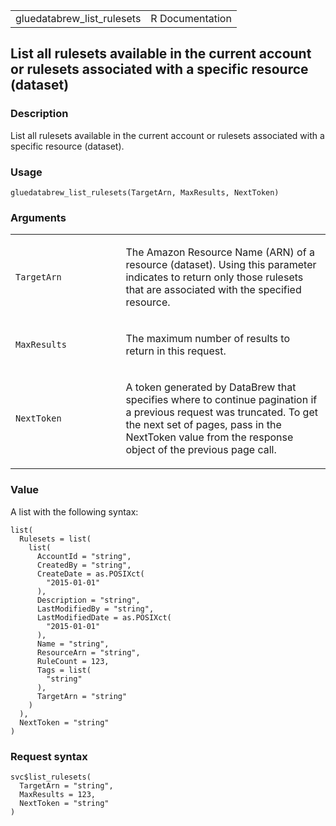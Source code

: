 <table style="width: 100%;">
<tbody>
<tr class="odd">
<td>gluedatabrew_list_rulesets</td>
<td style="text-align: right;">R Documentation</td>
</tr>
</tbody>
</table>

## List all rulesets available in the current account or rulesets associated with a specific resource (dataset)

### Description

List all rulesets available in the current account or rulesets
associated with a specific resource (dataset).

### Usage

    gluedatabrew_list_rulesets(TargetArn, MaxResults, NextToken)

### Arguments

<table>
<colgroup>
<col style="width: 35%" />
<col style="width: 65%" />
</colgroup>
<tbody>
<tr class="odd">
<td><code
id="gluedatabrew_list_rulesets_:_TargetArn">TargetArn</code></td>
<td><p>The Amazon Resource Name (ARN) of a resource (dataset). Using
this parameter indicates to return only those rulesets that are
associated with the specified resource.</p></td>
</tr>
<tr class="even">
<td><code
id="gluedatabrew_list_rulesets_:_MaxResults">MaxResults</code></td>
<td><p>The maximum number of results to return in this request.</p></td>
</tr>
<tr class="odd">
<td><code
id="gluedatabrew_list_rulesets_:_NextToken">NextToken</code></td>
<td><p>A token generated by DataBrew that specifies where to continue
pagination if a previous request was truncated. To get the next set of
pages, pass in the NextToken value from the response object of the
previous page call.</p></td>
</tr>
</tbody>
</table>

### Value

A list with the following syntax:

    list(
      Rulesets = list(
        list(
          AccountId = "string",
          CreatedBy = "string",
          CreateDate = as.POSIXct(
            "2015-01-01"
          ),
          Description = "string",
          LastModifiedBy = "string",
          LastModifiedDate = as.POSIXct(
            "2015-01-01"
          ),
          Name = "string",
          ResourceArn = "string",
          RuleCount = 123,
          Tags = list(
            "string"
          ),
          TargetArn = "string"
        )
      ),
      NextToken = "string"
    )

### Request syntax

    svc$list_rulesets(
      TargetArn = "string",
      MaxResults = 123,
      NextToken = "string"
    )
